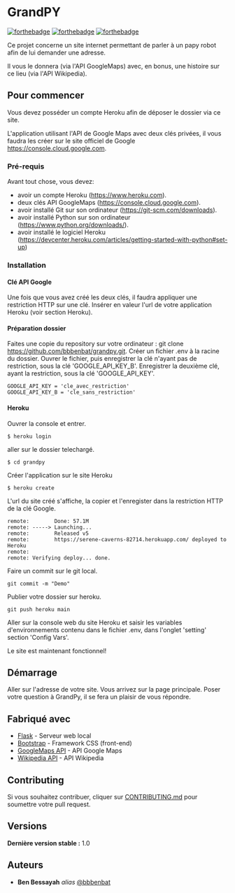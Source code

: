 # GrandPY


[![forthebadge](http://forthebadge.com/images/badges/built-with-love.svg)](http://forthebadge.com) [![forthebadge](https://forthebadge.com/images/badges/made-with-python.svg)](https://forthebadge.com) [![forthebadge](https://forthebadge.com/images/badges/made-with-javascript.svg)](https://forthebadge.com)

Ce projet concerne un site internet permettant de parler à un papy robot afin 
de lui demander une adresse. 

Il vous le donnera (via l'API GoogleMaps)
avec, en bonus, une histoire sur ce lieu (via l'API Wikipedia).

## Pour commencer

Vous devez posséder un compte Heroku afin de déposer le dossier via ce site.

L'application utilisant l'API de Google Maps avec deux clés privées, il vous faudra les créer sur le site 
officiel de Google https://console.cloud.google.com.


### Pré-requis

Avant tout chose, vous devez:

- avoir un compte Heroku (https://www.heroku.com).
- deux clés API GoogleMaps (https://console.cloud.google.com). 
- avoir installé Git sur son ordinateur (https://git-scm.com/downloads).
- avoir installé Python sur son ordinateur (https://www.python.org/downloads/).
- avoir installé le logiciel Heroku (https://devcenter.heroku.com/articles/getting-started-with-python#set-up)

### Installation

#### Clé API Google
Une fois que vous avez créé les deux clés, il faudra appliquer une restriction HTTP sur une clé. Insérer en valeur 
l'url de votre application Heroku (voir section Heroku).

#### Préparation dossier
Faites une copie du repository sur votre ordinateur : git clone https://github.com/bbbenbat/grandpy.git.
Créer un fichier .env à la racine du dossier.
Ouvrer le fichier, puis enregistrer la clé n'ayant pas de restriction, sous la clé 'GOOGLE_API_KEY_B'.
Enregistrer la deuxième clé, ayant la restriction, sous la clé 'GOOGLE_API_KEY'.
```
GOOGLE_API_KEY = 'cle_avec_restriction'
GOOGLE_API_KEY_B = 'cle_sans_restriction'
```

#### Heroku
Ouvrer la console et entrer.
```
$ heroku login
```
aller sur le dossier telechargé.
```
$ cd grandpy
```
Créer l'application sur le site Heroku
```
$ heroku create
```
L'url du site créé s'affiche, la copier et l'enregister dans la restriction HTTP de la clé Google.
```
remote:        Done: 57.1M
remote: -----> Launching...
remote:        Released v5
remote:        https://serene-caverns-82714.herokuapp.com/ deployed to Heroku
remote:
remote: Verifying deploy... done.
```
Faire un commit sur le git local.
```
git commit -m "Demo"
```
Publier votre dossier sur heroku.
```
git push heroku main
```
Aller sur la console web du site Heroku et saisir les variables d'environnements 
contenu dans le fichier .env, dans l'onglet 'setting' section 'Config Vars'.

Le site est maintenant fonctionnel!

## Démarrage

Aller sur l'adresse de votre site.
Vous arrivez sur la page principale.
Poser votre question à GrandPy, il se fera un plaisir de vous répondre. 


## Fabriqué avec

* [Flask](https://flask.palletsprojects.com/en/1.1.x/) - Serveur web local
* [Bootstrap](https://getbootstrap.com/) - Framework CSS (front-end)
* [GoogleMaps API](https://console.cloud.google.com/) - API Google Maps
* [Wikipedia API](https://wikipedia.readthedocs.io/en/latest/) - API Wikipedia

## Contributing

Si vous souhaitez contribuer, cliquer sur [CONTRIBUTING.md](https://github.com/bbbenbat/grandpy) pour soumettre votre pull request.

## Versions

**Dernière version stable :** 1.0


## Auteurs

* **Ben Bessayah** _alias_ [@bbbenbat](https://github.com/bbbenbat)



